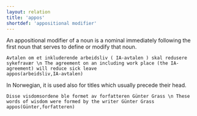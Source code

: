 ```yaml
---
layout: relation
title: 'appos'
shortdef: 'appositional modifier'
---
```

An appositional modifier of a noun is a nominal immediately following the first noun that serves to define or modify that noun. 

~~~ sdparse
Avtalen om et inkluderende arbeidsliv ( IA-avtalen ) skal redusere sykefravær \n The agreement on an including work place (the IA-agreement) will reduce sick leave
appos(arbeidsliv,IA-avtalen)
~~~

In Norwegian, it is used also for titles which usually precede their head.

~~~ sdparse
Disse visdomsordene ble formet av forfatteren Günter Grass \n These words of wisdom were formed by the writer Günter Grass
appos(Günter,forfatteren)
~~~




